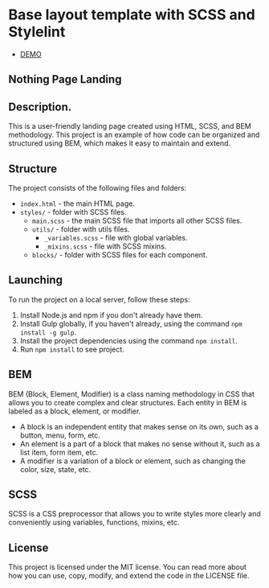 # Base layout template with  SCSS and Stylelint
- [DEMO](https://dimkamg21.github.io/nothing-landing/)

## Nothing Page Landing

## Description.

This is a user-friendly landing page created using HTML, SCSS, and BEM methodology. This project is an example of how code can be organized and structured using BEM, which makes it easy to maintain and extend.

## Structure

The project consists of the following files and folders:

- `index.html` - the main HTML page.
- `styles/` - folder with SCSS files.
  - `main.scss` - the main SCSS file that imports all other SCSS files.
  - `utils/` - folder with utils files.
    - `_variables.scss` - file with global variables.
    - `_mixins.scss` - file with SCSS mixins.
  - `blocks/` - folder with SCSS files for each component.

## Launching

To run the project on a local server, follow these steps:

1. Install Node.js and npm if you don't already have them.
2. Install Gulp globally, if you haven't already, using the command `npm install -g gulp`.
3. Install the project dependencies using the command `npm install`.
4. Run `npm install` to see project.

## BEM

BEM (Block, Element, Modifier) is a class naming methodology in CSS that allows you to create complex and clear structures. Each entity in BEM is labeled as a block, element, or modifier.

- A block is an independent entity that makes sense on its own, such as a button, menu, form, etc.
- An element is a part of a block that makes no sense without it, such as a list item, form item, etc.
- A modifier is a variation of a block or element, such as changing the color, size, state, etc.

## SCSS

SCSS is a CSS preprocessor that allows you to write styles more clearly and conveniently using variables, functions, mixins, etc.

## License

This project is licensed under the MIT license. You can read more about how you can use, copy, modify, and extend the code in the LICENSE file.
